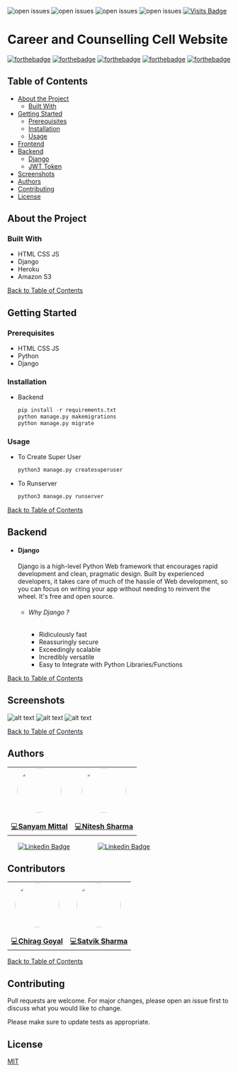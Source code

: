 ![open issues](https://img.shields.io/github/issues/sanyam1992000/cncwebsitedjango)
![open issues](https://img.shields.io/github/forks/sanyam1992000/cncwebsitedjango)
![open issues](https://img.shields.io/github/stars/sanyam1992000/cncwebsitedjango)
![open issues](https://img.shields.io/github/contributors/sanyam1992000/cncwebsitedjango)
[![Visits Badge](https://badges.pufler.dev/visits/sanyam1992000/cncwebsitedjango)](https://badges.pufler.dev)

# Career and Counselling Cell Website
[![forthebadge](https://forthebadge.com/images/badges/built-with-love.svg)](https://forthebadge.com) [![forthebadge](https://forthebadge.com/images/badges/made-with-python.svg)](https://forthebadge.com) [![forthebadge](https://forthebadge.com/images/badges/uses-html.svg)](https://forthebadge.com) [![forthebadge](https://forthebadge.com/images/badges/uses-css.svg)](https://forthebadge.com) [![forthebadge](https://forthebadge.com/images/badges/uses-js.svg)](https://forthebadge.com)


## Table of Contents

* [About the Project](#about-the-project)
  * [Built With](#built-with)
* [Getting Started](#getting-started)
  * [Prerequisites](#prerequisites)
  * [Installation](#installation)
  * [Usage](#usage)
* [Frontend](#frontend)
* [Backend](#backend)
    * [Django](#django)
    * [JWT Token](#jwt-token)
* [Screenshots](#screenshots)
* [Authors](#authors)
* [Contributing](#contributing)
* [License](#license)

## About the Project
 
### Built With
*   HTML CSS JS
*   Django
*   Heroku
*   Amazon S3

[Back to Table of Contents](#table-of-contents)

## Getting Started
### Prerequisites

* HTML CSS JS
* Python
* Django


### Installation

* Backend

    ```Python
    pip install -r requirements.txt
    python manage.py makemigrations
    python manage.py migrate
    ```

### Usage

* To Create Super User

    ``` python
    python3 manage.py createsuperuser
    ```
  
* To Runserver

    ``` python
    python3 manage.py runserver
    ```
[Back to Table of Contents](#table-of-contents)
## Backend

* #### Django 
    Django is a high-level Python Web framework that encourages rapid development and clean, pragmatic design. Built by experienced developers, it takes care of much of the hassle of Web development, so you can focus on writing your app without needing to reinvent the wheel. It's free and open source.
    
    * ###### Why Django ?
        *  Ridiculously fast
        *  Reassuringly secure
        *  Exceedingly scalable
        *  Incredibly versatile
        *  Easy to Integrate with Python Libraries/Functions
        

[Back to Table of Contents](#table-of-contents)
## Screenshots

![alt text](https://github.com/sanyam1992000/cncwebsitedjango/blob/master/Screenshots/ss1.png?raw=True)
![alt text](https://github.com/sanyam1992000/cncwebsitedjango/blob/master/Screenshots/ss2.png?raw=True)
![alt text](https://github.com/sanyam1992000/cncwebsitedjango/blob/master/Screenshots/ss3.png?raw=True)


[Back to Table of Contents](#table-of-contents)
## Authors
<table>
  <tr>
    <td align="center">
        <a href="https://github.com/sanyam1992000/">
            <img src="https://avatars2.githubusercontent.com/u/44235818?s=460&u=ace44cdd2bd36f9d187041adfe6565049275d77d&v=4" width="100px;" alt="" style="border-radius:50%;" /><br />
        </a>
        <br><a href="https://github.com/sanyam1992000/cncwebsitedjango/commits?author=sanyam1992000" title="Code">💻<b>Sanyam Mittal</b></a>
    </td>    
    <td align="center">
        <a href="https://github.com/niteshsh4rma/">
            <img src="https://avatars3.githubusercontent.com/u/58659088?s=400&u=8a4168daee75538f5b129b314f8b7a762cc1b06d&v=4" width="100px;" alt="" style="border-radius:50%;" /><br />
        </a>
            <br><a href="https://github.com/sanyam1992000/cncwebsitedjango/commits?author=niteshsh4rma" title="Code">💻<b>Nitesh Sharma</b></a>
    </td>
  </tr>
</table>

&nbsp;&nbsp;&nbsp;&nbsp;&nbsp;&nbsp;[![Linkedin Badge](https://img.shields.io/badge/-Sanyam_Mittal-blue?style=flat-square&logo=Linkedin&logoColor=white&link=https://www.linkedin.com/in/sanyam1992000/)](https://www.linkedin.com/in/sanyam1992000/)
&nbsp;&nbsp;&nbsp;&nbsp;&nbsp;&nbsp;&nbsp;&nbsp;&nbsp;&nbsp;&nbsp;&nbsp;&nbsp;&nbsp;&nbsp;[![Linkedin Badge](https://img.shields.io/badge/-Nitesh_Sharma-blue?style=flat-square&logo=Linkedin&logoColor=white&link=https://www.linkedin.com/in/niteshsh4rma/)](https://www.linkedin.com/in/niteshsh4rma/)

## Contributors
<table>
  <tr>
    <td align="center">
        <a href="https://github.com/goyalchirag2001/">
            <img src="https://avatars2.githubusercontent.com/u/59612897?s=400&v=4" width="100px;" alt="" style="border-radius:50%;" /><br />
        </a>
        <br><a href="https://github.com/sanyam1992000/cncwebsitedjango/commits?author=goyalchirag2001" title="Code">💻<b>Chirag Goyal</b></a>
    </td>    
    <td align="center">
        <a href="https://github.com/codekarsatvik/">
            <img src="https://avatars2.githubusercontent.com/u/59612897?s=400&v=4" width="100px;" alt="" style="border-radius:50%;" /><br />
        </a>
            <br><a href="https://github.com/sanyam1992000/cncwebsitedjango/commits?author=codekarsatvik" title="Code">💻<b>Satvik Sharma</b></a>
    </td>
  </tr>
</table>

[Back to Table of Contents](#table-of-contents)

## Contributing
Pull requests are welcome. For major changes, please open an issue first to discuss what you would like to change.

Please make sure to update tests as appropriate.

## License
[MIT](https://choosealicense.com/licenses/mit/)
